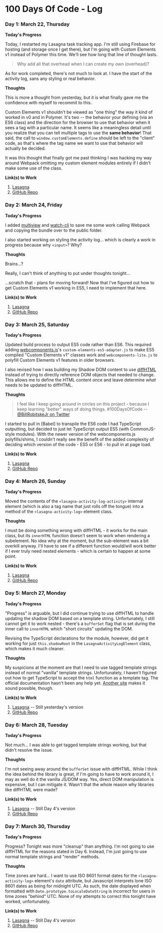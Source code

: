 # 100 Days Of Code - Log

### Day 1: March 22, Thursday

**Today's Progress**

Today, I restarted my Lasagna task tracking app.  I'm still using Firebase for
hosting (and storage once I get there), but I'm going with Custom Elements v1
instead of Polymer this time.  We'll see how long that line of thought lasts.

> Why add all that overhead when I can create my own (overhead)?

As for work completed, there's not much to look at.  I have the start of the
activity log, sans any styling or real behavior.

**Thoughts**

This is more a thought from yesterday, but it is what finally gave me the
confidence with myself to recommit to this.

Custom Elements v1 shouldn't be viewed as "one thing" the way it kind of worked
in v0 and in Polymer.  It's two -- the behavior your defining (via an ES6 class)
and the direction for the browser to use that behavior when it sees a tag with a
particular name.  It seems like a meaningless detail until you realize that you
can tell multiple tags to use the **same behavior**!  That said, the call to
`window.customElements.define` should be left to the "client" code, as that's
where the tag name we want to use that behavior will actually be decided.

It was this thought that finally got me past thinking I was hacking my way
around Webpack omitting my custom element modules entirely if I didn't make some
use of the class.

**Link(s) to Work**

1. [Lasagna](https://lasagna-d5007.firebaseapp.com)
2. [GitHub Repo](https://github.com/DigitalMugen/lasagna)

### Day 2: March 24, Friday

**Today's Progress**

I added [multiview](https://www.npmjs.com/package/multiview) and
[watch-cli](https://www.npmjs.com/package/watch-cli) to save me some work
calling Webpack and copying the bundle over to the public folder.

I also started working on styling the activity log... which is clearly a work in
progress because why `<input>`?  Why?

**Thoughts**

Brains...?

Really, I can't think of anything to put under thoughts tonight...

...scratch that - plans for moving forward!  Now that I've figured out how to
get Custom Elements v1 working in ES5, I need to implement that here.

**Link(s) to Work**

1. [Lasagna](https://lasagna-d5007.firebaseapp.com)
2. [GitHub Repo](https://github.com/DigitalMugen/lasagna)

### Day 3: March 25, Saturday

**Today's Progress**

Updated build process to output ES5 code rather than ES6.  This required adding
[webcomponents.js](https://github.com/webcomponents/webcomponentsjs)'s
`custom-elements-es5-adapter.js` to make ES5 compiled "Custom Elements v1"
classes work and `webcomponents-lite.js` to polyfill Custom Elements v1 features
in older browsers.

I also revised how I was building my Shadow DOM content to use
[diffHTML](https://diffhtml.org/) instead of trying to directly reference DOM
objects that needed to change.  This allows me to define the HTML content once
and leave determine _what_ needs to be updated to diffHTML.

**Thoughts**

> I feel like I keep going around in circles on this project - because I keep
> learning "better" ways of doing things.  #100DaysOfCode
-- [@BillRobitskeJr on Twitter](https://twitter.com/BillRobitskeJr/status/845745692010262528)

I started to pull in [Babel] to transpile the ES6 code I had TypeScript
outputting, but decided to just let TypeScript output ES5 (with CommonJS-style
modules).  With the newer version of the webcomponents.js polyfills/shims, I
couldn't really see the benefit of the added complexity of deciding which
version of the code - ES5 or ES6 - to pull in at page load.

**Link(s) to Work**

1. [Lasagna](https://lasagna-d5007.firebaseapp.com)
2. [GitHub Repo](https://github.com/DigitalMugen/lasagna)

### Day 4: March 26, Sunday

**Today's Progress**

Moved the contents of the `<lasagna-activity-log-activity>` internal element
(which is also a tag name that just rolls off the tongue) into a method of the
`<lasagna-activity-log>` element class.

**Thoughts**

I must be doing something wrong with diffHTML - it works for the main class, but
its `innerHTML` function doesn't seem to work when rendering a subelement.  No
idea why at the moment, but the sub-element was a bit overkill anyway.  I'll
have to see if a different function would/will work better if I ever truly need
nested elements - which is certain to happen at some point.

**Link(s) to Work**

1. [Lasagna](https://lasagna-d5007.firebaseapp.com)
2. [GitHub Repo](https://github.com/DigitalMugen/lasagna)

### Day 5: March 27, Monday

**Today's Progress**

"Progress" is arguable, but I did continue trying to use diffHTML to handle
updating the shadow DOM based on a template string.  Unfortunately, I still
cannot get it to work nested - there's a `bufferSet` flag that is set during the
inner call to `innerHTML` which "short circuits" updating the DOM.

Revising the TypeScript declarations for the module, however, did get it working
for just `this.shadowRoot` in the `LasagnaActivityLogElement` class, which makes
it much cleaner.

**Thoughts**

My suspicions at the moment are that I need to use tagged template strings
instead of normal "vanilla" template strings.  Unfortunately, I haven't figured
out how to get TypeScript to accept the `html` function as a template tag.  The
official documentation hasn't been any help yet.
[Another site](https://basarat.gitbooks.io/typescript/docs/template-strings.html)
makes it sound possible, though.

**Link(s) to Work**

1. [Lasagna](https://lasagna-d5007.firebaseapp.com) -- Still yesterday's version
2. [GitHub Repo](https://github.com/DigitalMugen/lasagna)

### Day 6: March 28, Tuesday

**Today's Progress**

Not much... I was able to get tagged template strings working, but that didn't
resolve the issue.

**Thoughts**

I'm not seeing away around the `bufferSet` issue with diffHTML.  While I think
the idea behind the library is great, if I'm going to have to work around it,
I may as well do it the vanilla JS/DOM way.  Yes, direct DOM manipulation is
expensive, but I can mitigate it.  Wasn't that the whole reason why libraries
like diffHTML were made?

**Link(s) to Work**

1. [Lasagna](https://lasagna-d5007.firebaseapp.com) -- Still Day 4's version
2. [GitHub Repo](https://github.com/DigitalMugen/lasagna)

### Day 7: March 30, Thursday

**Today's Progress**

Progress?  Tonight was more "cleanup" than anything.  I'm not going to use
diffHTML for the reasons stated in Day 6.  Instead, I'm just going to use normal
template strings and "render" methods.

**Thoughts**

Time zones are hard...  I want to use ISO 8601 format dates for the
`<lasagna-activity-log>` element's `date` attribute, but Javascript interprets
lone ISO 8601 dates as being for midnight UTC.  As such, the date displayed when
formatted with `Date.prototype.toLocaleDateString` is incorrect for users in
time zones "behind" UTC.  None of my attempts to correct this tonight have
worked, unfortunately.

**Link(s) to Work**

1. [Lasagna](https://lasagna-d5007.firebaseapp.com) -- Still Day 4's version
2. [GitHub Repo](https://github.com/DigitalMugen/lasagna)
